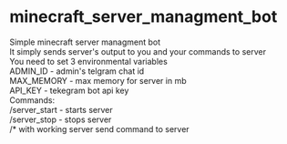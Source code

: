 # minecraft_server_managment_bot
Simple minecraft server managment bot\
It simply sends server's output to you and your commands to server\
You need to set 3 environmental variables\
ADMIN_ID - admin's telgram chat id\
MAX_MEMORY - max memory for server in mb\
API_KEY - tekegram bot api key\
Commands:\
/server_start - starts server\
/server_stop - stops server\
/* with working server send command to server
